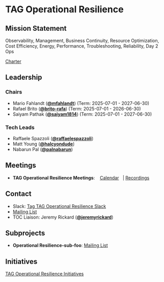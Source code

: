 # TAG Operational Resilience

## Mission Statement
Observability, Management, Business Continuity, Resource Optimization, Cost Efficiency, Energy, Performance, Troubleshooting, Reliability, Day 2 Ops


[Charter](./charter.md)

## Leadership
### Chairs
- Mario Fahlandt (**[@mfahlandt](https://github.com/mfahlandt)**) (Term: 2025-07-01 - 2027-06-30)
- Rafael Brito (**[@brito-rafa](https://github.com/brito-rafa)**) (Term: 2025-07-01 - 2026-06-30)
- Saiyam Pathak (**[@saiyam1814](https://github.com/saiyam1814)**) (Term: 2025-07-01 - 2027-06-30)
### Tech Leads
- Raffaele Spazzoli (**[@raffaelespazzoli](https://github.com/raffaelespazzoli)**)
- Matt Young (**[@halcyondude](https://github.com/halcyondude)**)
- Nabarun Pal (**[@palnabarun](https://github.com/palnabarun)**)

## Meetings
- **TAG Operational Resilience Meetings**: 
  [Calendar](https://zoom-lfx.platform.linuxfoundation.org/meetings/tag-operational-resilience?view=list)
  | [Recordings](https://www.youtube.com/@TAGOperationalResilience)

## Contact
- Slack: [Tag TAG Operational Resilience Slack](https://cloud-native.slack.com/archives/https://cloud-native.slack.com/archives/C08KGDENK34)
- [Mailing List](https://lists.cncf.io/g/cncf-tag-operational-resilience)
- TOC Liaison: Jeremy Rickard (**[@jeremyrickard](https://github.com/jeremyrickard)**)

## Subprojects
- **Operational Resilience-sub-foo**: [Mailing List](https://lists.cncf.io/g/cncf-tag-operational-resilience)
## Initiatives
[TAG Operational Resilience Initiatives](https://github.com/cncf/toc/issues?q=label%3Atag%2Foperational-resilience-initiative)